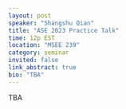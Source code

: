 ```yaml
---
layout: post
speaker: "Shangshu Qian"
title: "ASE 2023 Practice Talk"
time: 12p EST
location: "MSEE 239"
category: seminar
invited: false
link_abstract: true
bio: "TBA"
---
```

TBA
